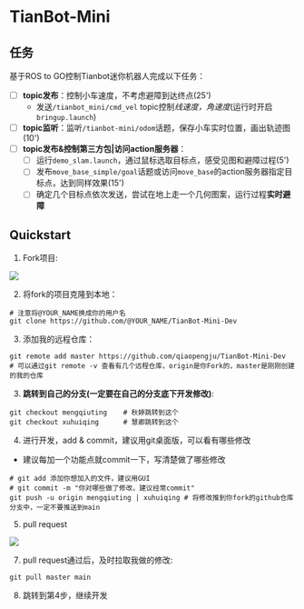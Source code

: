 # TianBot-Mini

## 任务

基于ROS to GO控制Tianbot迷你机器人完成以下任务：

* [ ] **topic发布**：控制小车速度，不考虑避障到达终点(25')
  * 发送`/tianbot_mini/cmd_vel` topic控制*线速度，角速度*(运行时开启`bringup.launch`)
* [ ] **topic监听**：监听`/tianbot-mini/odom`话题，保存小车实时位置，画出轨迹图(10')
* [ ] **topic发布&控制第三方包|访问action服务器**：
  * [ ] 运行`demo_slam.launch`，通过鼠标选取目标点，感受见图和避障过程(5')
  * [ ] 发布`move_base_simple/goal`话题或访问`move_base`的action服务器指定目标点，达到同样效果(15')
  * [ ] 确定几个目标点依次发送，尝试在地上走一个几何图案，运行过程**实时避障**

## Quickstart

1. Fork项目:

![](http://118.24.109.65/photo_db/233_Markdown_IMG_tianbot1.png)

2. 将fork的项目克隆到本地：

```shell
# 注意将@YOUR_NAME换成你的用户名
git clone https://github.com/@YOUR_NAME/TianBot-Mini-Dev
```

3. 添加我的远程仓库：

```shell
git remote add master https://github.com/qiaopengju/TianBot-Mini-Dev
# 可以通过git remote -v 查看有几个远程仓库，origin是你Fork的，master是刚刚创建的我的仓库
```

3. **跳转到自己的分支(一定要在自己的分支底下开发修改)**:

```shell
git checkout mengqiuting	# 秋婷跳转到这个
git checkout xuhuiqing		# 慧卿跳转到这个
```

4. 进行开发，add & commit，建议用git桌面版，可以看有哪些修改

* 建议每加一个功能点就commit一下，写清楚做了哪些修改

```shell
# git add 添加你想加入的文件，建议用GUI
# git commit -m "你对哪些做了修改，建议经常commit"
git push -u origin mengqiuting | xuhuiqing # 将修改推到你fork的github仓库分支中，一定不要推送到main
```

5. pull request

![](http://118.24.109.65/photo_db/233_Markdown_IMG_tianbot2.png)

7. pull request通过后，及时拉取我做的修改:

```shell
git pull master main
```

8. 跳转到第4步，继续开发

